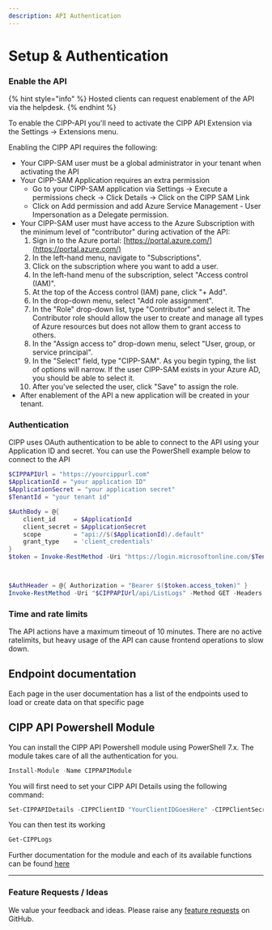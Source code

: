 ```yaml
---
description: API Authentication
---
```


# Setup & Authentication

### Enable the API

{% hint style="info" %}
Hosted clients can request enablement of the API via the helpdesk.
{% endhint %}

To enable the CIPP-API you'll need to activate the CIPP API Extension via the Settings -> Extensions menu.

Enabling the CIPP API requires the following:

* Your CIPP-SAM user must be a global administrator in your tenant when activating the API
* Your CIPP-SAM Application requires an extra permission
  * Go to your CIPP-SAM application via Settings -> Execute a permissions check -> Click Details -> Click on the CIPP SAM Link
  * Click on Add permission and add Azure Service Management - User Impersonation as a Delegate permission.
* Your CIPP-SAM user must have access to the Azure Subscription with the minimum level of "contributor" during activation of the API:
  1. Sign in to the Azure portal: [https://portal.azure.com/](https://portal.azure.com/)
  2. In the left-hand menu, navigate to "Subscriptions".
  3. Click on the subscription where you want to add a user.
  4. In the left-hand menu of the subscription, select "Access control (IAM)".
  5. At the top of the Access control (IAM) pane, click "+ Add".
  6. In the drop-down menu, select "Add role assignment".
  7. In the "Role" drop-down list, type "Contributor" and select it. The Contributor role should allow the user to create and manage all types of Azure resources but does not allow them to grant access to others.
  8. In the "Assign access to" drop-down menu, select "User, group, or service principal".
  9. In the "Select" field, type "CIPP-SAM". As you begin typing, the list of options will narrow. If the user CIPP-SAM exists in your Azure AD, you should be able to select it.
  10. After you've selected the user, click "Save" to assign the role.
* After enablement of the API a new application will be created in your tenant.

### Authentication

CIPP uses OAuth authentication to be able to connect to the API using your Application ID and secret. You can use the PowerShell example below to connect to the API

```powershell
$CIPPAPIUrl = "https://yourcippurl.com"
$ApplicationId = "your application ID"
$ApplicationSecret = "your application secret"
$TenantId = "your tenant id"

$AuthBody = @{
    client_id     = $ApplicationId
    client_secret = $ApplicationSecret
    scope         = "api://$($ApplicationId)/.default"
    grant_type    = 'client_credentials'
}
$token = Invoke-RestMethod -Uri "https://login.microsoftonline.com/$TenantId/oauth2/v2.0/token" -Method POST -Body $AuthBody



$AuthHeader = @{ Authorization = "Bearer $($token.access_token)" }
Invoke-RestMethod -Uri "$CIPPAPIUrl/api/ListLogs" -Method GET -Headers $AuthHeader -ContentType "application/json"

```

### Time and rate limits

The API actions have a maximum timeout of 10 minutes. There are no active ratelimits, but heavy usage of the API can cause frontend operations to slow down.

## Endpoint documentation

Each page in the user documentation has a list of the endpoints used to load or create data on that specific page

## CIPP API Powershell Module

You can install the CIPP API Powershell module using PowerShell 7.x. The module takes care of all the authentication for you.

```powershell
Install-Module -Name CIPPAPIModule
```

You will first need to set your CIPP API Details using the following command:

```powershell
Set-CIPPAPIDetails -CIPPClientID "YourClientIDGoesHere" -CIPPClientSecret "YourClientSecretGoesHere" -CIPPAPIUrl "https://your.cipp.apiurl" -TenantID "YourTenantID"
```

You can then test its working

```powershell
Get-CIPPLogs
```

Further documentation for the module and each of its available functions can be found [here](https://github.com/BNWEIN/CIPPAPIModule/)

***

### Feature Requests / Ideas

We value your feedback and ideas. Please raise any [feature requests](https://github.com/KelvinTegelaar/CIPP/issues/new?assignees=\&labels=enhancement%2Cno-priority\&projects=\&template=feature.yml\&title=%5BFeature+Request%5D%3A+) on GitHub.
